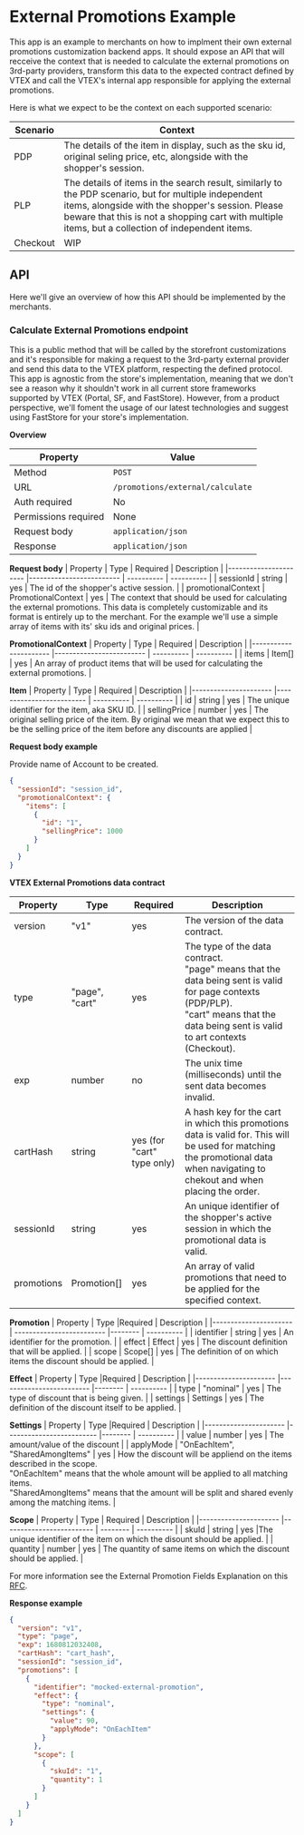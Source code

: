# External Promotions Example

This app is an example to merchants on how to implment their own external promotions customization backend apps. It should expose an API that will recceive the context that is needed to calculate the external promotions on 3rd-party providers, transform this data to the expected contract defined by VTEX and call the VTEX's internal app responsible for applying the external promotions.

Here is what we expect to be the context on each supported scenario:

| Scenario | Context                                                                                                                                                                                                                                                        |
| -------- | -------------------------------------------------------------------------------------------------------------------------------------------------------------------------------------------------------------------------------------------------------------- |
| PDP      | The details of the item in display, such as the sku id, original seling price, etc, alongside with the shopper's session.                                                                                                                                      |
| PLP      | The details of items in the search result, similarly to the PDP scenario, but for multiple independent items, alongside with the shopper's session. Please beware that this is not a shopping cart with multiple items, but a collection of independent items. |
| Checkout | WIP                                                                                                                                                                                                                                                            |

## API

Here we'll give an overview of how this API should be implemented by the merchants.

### Calculate External Promotions endpoint

This is a public method that will be called by the storefront customizations and it's responsible for making a request to the 3rd-party external provider and send this data to the VTEX platform, respecting the defined protocol. This app is agnostic from the store's implementation, meaning that we don't see a reason why it shouldn't work in all current store frameworks supported by VTEX (Portal, SF, and FastStore). However, from a product perspective, we'll foment the usage of our latest technologies and suggest using FastStore for your store's implementation.

**Overview**

| Property             | Value                            |
| -------------------- | -------------------------------- |
| Method               | `POST`                           |
| URL                  | `/promotions/external/calculate` |
| Auth required        | No                               |
| Permissions required | None                             |
| Request body         | `application/json`               |
| Response             | `application/json`               |

**Request body**
| Property | Type | Required | Description |
|---------------------- |------------------------- | ---------- | ---------- |
| sessionId | string | yes | The id of the shopper's active session. |
| promotionalContext | PromotionalContext | yes | The context that should be used for calculating the external promotions. This data is completely customizable and its format is entirely up to the merchant. For the example we'll use a simple array of items with its' sku ids and original prices. |

**PromotionalContext**
| Property | Type | Required | Description |
|---------------------- |------------------------- | ---------- | ---------- |
| items | Item[] | yes | An array of product items that will be used for calculating the external promotions. |

**Item**
| Property | Type | Required | Description |
|---------------------- |------------------------- | ---------- | ---------- |
| id | string | yes | The unique identifier for the item, aka SKU ID. |
| sellingPrice | number | yes | The original selling price of the item. By original we mean that we expect this to be the selling price of the item before any discounts are applied |

**Request body example**

Provide name of Account to be created.

```json
{
  "sessionId": "session_id",
  "promotionalContext": {
    "items": [
      {
        "id": "1",
        "sellingPrice": 1000
      }
    ]
  }
}
```

**VTEX External Promotions data contract**

| Property   | Type           | Required                   | Description                                                                                                                                                                                     |
| ---------- | -------------- | -------------------------- | ----------------------------------------------------------------------------------------------------------------------------------------------------------------------------------------------- |
| version    | "v1"           | yes                        | The version of the data contract.                                                                                                                                                               |
| type       | "page", "cart" | yes                        | The type of the data contract. <br> "page" means that the data being sent is valid for page contexts (PDP/PLP). <br> "cart" means that the data being sent is valid to art contexts (Checkout). |
| exp        | number         | no                         | The unix time (milliseconds) until the sent data becomes invalid.                                                                                                                               |
| cartHash   | string         | yes (for "cart" type only) | A hash key for the cart in which this promotions data is valid for. This will be used for matching the promotional data when navigating to chekout and when placing the order.                  |
| sessionId  | string         | yes                        | An unique identifier of the shopper's active session in which the promotional data is valid.                                                                                                    |
| promotions | Promotion[]    | yes                        | An array of valid promotions that need to be applied for the specified context.                                                                                                                 |

**Promotion**
| Property | Type |Required | Description |
|---------------------- | ------------------------- |-------- | ---------- |
| identifier | string | yes | An identifier for the promotion. |
| effect | Effect | yes | The discount definition that will be applied. |
| scope | Scope[] | yes | The definition of on which items the discount should be applied. |

**Effect**
| Property | Type |Required | Description |
|---------------------- |------------------------- |-------- | ---------- |
| type | "nominal" | yes | The type of discount that is being given. |
| settings | Settings | yes | The definition of the discount itself to be applied. |

**Settings**
| Property | Type |Required | Description |
|---------------------- |------------------------- |-------- | ---------- |
| value | number | yes | The amount/value of the discount |
| applyMode | "OnEachItem", "SharedAmongItems" | yes | How the discount will be appliend on the items described in the scope. <br> "OnEachItem" means that the whole amount will be applied to all matching items. <br> "SharedAmongItems" means that the amount will be split and shared evenly among the matching items. |

**Scope**
| Property | Type | Required | Description |
|---------------------- |------------------------- | -------- | ---------- |
| skuId | string | yes |The unique identifier of the item on which the disount should be applied. |
| quantity | number | yes | The quantity of same items on which the discount should be applied. |

For more information see the External Promotion Fields Explanation on this [RFC](https://docs.google.com/document/d/1BPkfRz3t2BENqZaVMwToDALK5ePRoDWAlHoyD2qM5WU/edit#heading=h.1kydlntegy7j).

**Response example**

```json
{
  "version": "v1",
  "type": "page",
  "exp": 1680812032408,
  "cartHash": "cart_hash",
  "sessionId": "session_id",
  "promotions": [
    {
      "identifier": "mocked-external-promotion",
      "effect": {
        "type": "nominal",
        "settings": {
          "value": 90,
          "applyMode": "OnEachItem"
        }
      },
      "scope": [
        {
          "skuId": "1",
          "quantity": 1
        }
      ]
    }
  ]
}
```
